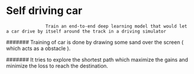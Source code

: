# Self driving car

                   Train an end-to-end deep learning model that would let a car drive by itself around the track in a driving simulator


####### Training of car is done by drawing some sand over the screen ( which acts as a obstacle ).


####### It tries to explore the shortest path which maximize the gains and minimize the loss to reach the destination.
